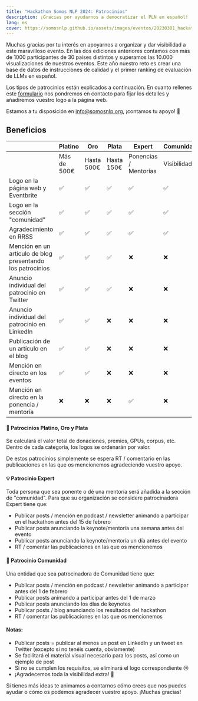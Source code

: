 ```yaml
---
title: "Hackathon Somos NLP 2024: Patrocinios"
description: ¡Gracias por ayudarnos a democratizar el PLN en español!
lang: es
cover: https://somosnlp.github.io/assets/images/eventos/20230301_hackathon_wip.png
---
```


Muchas gracias por tu interés en apoyarnos a organizar y dar visibilidad a este maravilloso evento. En las dos ediciones anteriores contamos con más de 1000 participantes de 30 países distintos y superamos las 10.000 visualizaciones de nuestros eventos. Este año nuestro reto es crear una base de datos de instrucciones de calidad y el primer ranking de evaluación de LLMs en español.

Los tipos de patrocinios están explicados a continuación. En cuanto rellenes este [formulario](https://forms.gle/sEkxstwbJSRYpgDa8) nos pondremos en contacto para fijar los detalles y añadiremos vuestro logo a la página web.

Estamos a tu disposición en info@somosnlp.org, ¡contamos tu apoyo! 💪

## Beneficios

| | Platino | Oro | Plata | Expert | Comunidad |
|-| --------|-----|-------|--------|-----------|
| | Más de 500€ | Hasta 500€ | Hasta 150€ | Ponencias / Mentorías| Visibilidad |
| Logo en la página web y Eventbrite | ✅ | ✅ | ✅ | ✅ | ✅ |
| Logo en la sección "comunidad" | ✅ | ✅ | ✅ | ✅ | ✅ |
| Agradecimiento en RRSS | ✅ | ✅ | ✅ | ✅ | ✅ |
| Mención en un artículo de blog presentando los patrocinios | ✅ | ✅ | ✅ | ❌ | ❌ |
| Anuncio individual del patrocinio en Twitter | ✅ | ✅ | ✅ | ❌ | ❌ |
| Anuncio individual del patrocinio en LinkedIn | ✅ | ✅ | ❌ | ❌ | ❌ |
| Publicación de un artículo en el blog | ✅ | ✅ | ❌ | ❌ | ❌ |
| Mención en directo en los eventos | ✅ | ✅ | ❌ | ❌ | ❌ |
| Mención en directo en la ponencia / mentoría | ❌ | ❌ | ❌ | ✅ | ❌ |

#### 🚀 Patrocinios Platino, Oro y Plata

Se calculará el valor total de donaciones, premios, GPUs, corpus, etc. Dentro de cada categoría, los logos se ordenarán por valor.

De estos patrocinios simplemente se espera RT / comentario en las publicaciones en las que os mencionemos agradeciendo vuestro apoyo.

#### 💡 Patrocinio Expert

Toda persona que sea ponente o dé una mentoría será añadida a la sección de "comunidad". Para que su organización se considere patrocinadora Expert tiene que:
- Publicar posts / mención en podcast / newsletter animando a participar en el hackathon antes del 15 de febrero
- Publicar posts anunciando la keynote/mentoría una semana antes del evento
- Publicar posts anunciando la keynote/mentoría un día antes del evento
- RT / comentar las publicaciones en las que os mencionemos

#### 🤗 Patrocinio Comunidad

Una entidad que sea patrocinadora de Comunidad tiene que:
- Publicar posts / mención en podcast / newsletter animando a participar antes del 1 de febrero
- Publicar posts animando a participar antes del 1 de marzo
- Publicar posts anunciando los días de keynotes
- Publicar posts / blog anunciando los resultados del hackathon
- RT / comentar las publicaciones en las que os mencionemos 

#### Notas:
- Publicar posts = publicar al menos un post en LinkedIn y un tweet en Twitter (excepto si no tenéis cuenta, obviamente)
- Se facilitará el material visual necesario para los posts, así como un ejemplo de post
- Si no se cumplen los requisitos, se eliminará el logo correspondiente 😢
- ¡Agradecemos toda la visibilidad extra! 🤩

Si tienes más ideas te animamos a contarnos cómo crees que nos puedes ayudar o cómo os podemos agradecer vuestro apoyo. ¡Muchas gracias!

